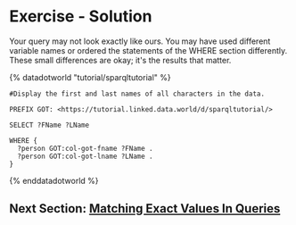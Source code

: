 # Exercise - Solution

Your query may not look exactly like ours. You may have used different variable names or ordered the statements of the WHERE section differently. These small differences are okay; it's the results that matter.

{% datadotworld "tutorial/sparqltutorial" %}
~~~~
#Display the first and last names of all characters in the data.

PREFIX GOT: <https://tutorial.linked.data.world/d/sparqltutorial/>

SELECT ?FName ?LName

WHERE {
  ?person GOT:col-got-fname ?FName .
  ?person GOT:col-got-lname ?LName .
}
~~~~
{% enddatadotworld %}

## Next Section: [Matching Exact Values In Queries](./Matching_Exact_Values_In_Queries.md)
